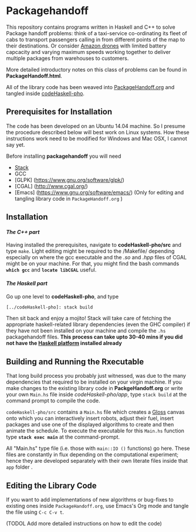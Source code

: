 # Packagehandoff

This repository contains programs written in Haskell and C++ to solve Package handoff problems: think of a taxi-service co-ordinating its fleet of cabs to transport passengers calling in from different points of the map to their destinations. Or consider [Amazon drones](https://www.youtube.com/watch?v=gFj5SCdSYQg) with limited battery capcacity and varying maximum speeds working together to deliver multiple packages from warehouses to customers.

More detailed introductory notes on this class of problems can be found in 
**PackageHandoff.html**.  

All of the library code has been weaved into
[PackageHandoff.org](https://github.com/gtelang/packagehandoff/blob/master/PackageHandoff.org)  and tangled inside [codeHaskell-pho](https://github.com/gtelang/packagehandoff/tree/master/codeHaskell-pho). 

## Prerequisites for Installation
The code has been developed on an Ubuntu 14.04 machine. So I presume the procedure described below will best work on Linux
systems. How these instructions work need to be modified for Windows and Mac OSX, I cannot say yet. 

Before installing **packagehandoff**  you will need
 * [Stack](https://docs.haskellstack.org/en/stable/README/) 
 * GCC
 * [GLPK] (https://www.gnu.org/software/glpk/)
 * [CGAL] (http://www.cgal.org/)
 * [Emacs] (https://www.gnu.org/software/emacs/) (Only for editing and tangling library code in `PackageHandoff.org` ) 

## Installation 

####  *The C++ part*
Having installed the prerequisites, navigate to **codeHaskell-pho/src** and type `make`. Light editing might be required to the /Makefile/ depending especially on where the gcc executable and the *.so* and *.hpp* files of CGAL might be on your machine. For that, you might find the bash commands **`which gcc`** and **`locate libCGAL`** useful. 

#### *The Haskell part*
Go up one level to **codeHaskell-pho**, and type
```zsh
[../codeHaskell-pho]: stack build
```
Then sit back and enjoy a mojito! Stack will take care of fetching the appropriate haskell-related library dependencies (even the GHC compiler) if they have not been installed on your machine and compile the `.hs` packagehandoff files. **This process can take upto 30-40 mins if you did not have the [Haskell platform](https://www.haskell.org/platform/) installed already**

## Building and Running the Rxecutable

That long build process you probably just witnessed, was due to the many dependencies that required to be installed on your virgin machine. If you make changes to the existing library code in **PackgeHandoff.org** or write your own `Main.hs` file inside *codeHaskell-pho/app*, type `stack build` at the command prompt to compile the code.  

`codeHaskell-pho/src` contains a `Main.hs` file which creates a [Gloss](http://gloss.ouroborus.net/) canvas onto which you can interactively insert robots, adjust their fuel, insert packages and use one of the displayed algorithms to create and then animate the schedule. To execute the executable for this `Main.hs` function type **`stack exec main`** at the command-prompt. 

All "Main.hs" type file (i.e. those with `main::IO ()` functions) go here. These files are constantly in flux depending on the computational experiment; hence they are developed separately with their own literate files inside that `app` folder .   
## Editing the Library Code

If you want to add implementations of new algorithms or bug-fixes to existing ones inside `PackageHandoff.org`, use Emacs's Org mode and tangle the file using `C-c C-v t`. 

(TODOL Add more detailed instructions on how to edit the code)
